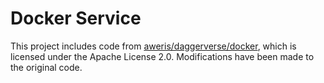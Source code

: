 # Docker Service

This project includes code from [aweris/daggerverse/docker](https://github.com/aweris/daggerverse/tree/66afe6ad75792fa8f8e62eaa7388a0b38a66d199/docker), which is licensed under the Apache License 2.0. Modifications have been made to the original code.
